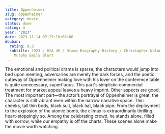 ```yaml
---
title: Oppenheimer
slug: oppenheimer
category: movie
status: done
rating: 4
year: "2023"
date: 2023-11-14 07:27:18+08:00
douban:
  rating: 8.8
  subtitle: 2023 / USA UK / Drama Biography History / Christopher Nolan / Cillian
    Murphy Emily Blunt
---
```


The emotional and political drama is sparse; the characters would jump into bed upon meeting, adversaries are merely the dark forces, and the poetic cutaway of Oppenheimer making love with his lover on the conference table is quite unnecessary, superfluous. This part's simplistic commercial treatment for market appeal leaves a heavy imprint. Other aspects are good. The most important part—the actor’s portrayal of Oppenheimer is great, the character is still vibrant even within the narrow narrative space. Thin cheeks, tall thin body, black suit, black hat, black pipe. From the deployment to the explosion of the atomic bomb, the climax is extraordinarily thrilling, heart-stoppingly so. Among the celebrating crowd, he stands alone, filled with sorrow, while our empathy is off the charts. These scenes alone make the movie worth watching.
